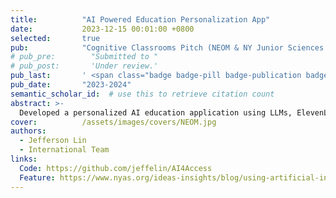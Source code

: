 ```yaml
---
title:          "AI Powered Education Personalization App"
date:           2023-12-15 00:01:00 +0800
selected:       true
pub:            "Cognitive Classrooms Pitch (NEOM & NY Junior Sciences Academy)"
# pub_pre:        "Submitted to "
# pub_post:       'Under review.'
pub_last:       ' <span class="badge badge-pill badge-publication badge-success">1st Place Winner</span>'
pub_date:       "2023-2024"
semantic_scholar_id:  # use this to retrieve citation count
abstract: >-
  Developed a personalized AI education application using LLMs, ElevenLabs, and MidJourney for unique learning styles, placing 1st in 142 teams.
cover:          /assets/images/covers/NEOM.jpg
authors:
  - Jefferson Lin
  - International Team
links:
  Code: https://github.com/jeffelin/AI4Access
  Feature: https://www.nyas.org/ideas-insights/blog/using-artificial-intelligence-to-redefine-accessible-classrooms/
---
```

